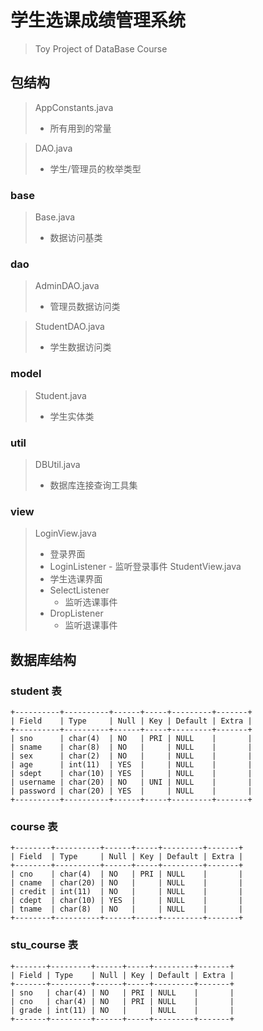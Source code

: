 # 学生选课成绩管理系统
> Toy Project of DataBase Course

## 包结构
> AppConstants.java
> - 所有用到的常量

> DAO.java
> - 学生/管理员的枚举类型

### base
> Base.java
> - 数据访问基类

### dao
> AdminDAO.java
> - 管理员数据访问类

> StudentDAO.java
> - 学生数据访问类

### model
> Student.java
> - 学生实体类

### util
> DBUtil.java
> - 数据库连接查询工具集

### view
> LoginView.java
> - 登录界面
> - LoginListener
>       - 监听登录事件
> StudentView.java
> - 学生选课界面
> - SelectListener
>   - 监听选课事件
> - DropListener
>   - 监听退课事件

##  数据库结构
### student 表
```
+----------+----------+------+-----+---------+-------+
| Field    | Type     | Null | Key | Default | Extra |
+----------+----------+------+-----+---------+-------+
| sno      | char(4)  | NO   | PRI | NULL    |       |
| sname    | char(8)  | NO   |     | NULL    |       |
| sex      | char(2)  | NO   |     | NULL    |       |
| age      | int(11)  | YES  |     | NULL    |       |
| sdept    | char(10) | YES  |     | NULL    |       |
| username | char(20) | NO   | UNI | NULL    |       |
| password | char(20) | YES  |     | NULL    |       |
+----------+----------+------+-----+---------+-------+
```

### course 表
```
+--------+----------+------+-----+---------+-------+
| Field  | Type     | Null | Key | Default | Extra |
+--------+----------+------+-----+---------+-------+
| cno    | char(4)  | NO   | PRI | NULL    |       |
| cname  | char(20) | NO   |     | NULL    |       |
| credit | int(11)  | NO   |     | NULL    |       |
| cdept  | char(10) | YES  |     | NULL    |       |
| tname  | char(8)  | NO   |     | NULL    |       |
+--------+----------+------+-----+---------+-------+
```

### stu_course 表
```
+-------+---------+------+-----+---------+-------+
| Field | Type    | Null | Key | Default | Extra |
+-------+---------+------+-----+---------+-------+
| sno   | char(4) | NO   | PRI | NULL    |       |
| cno   | char(4) | NO   | PRI | NULL    |       |
| grade | int(11) | NO   |     | NULL    |       |
+-------+---------+------+-----+---------+-------+
```

